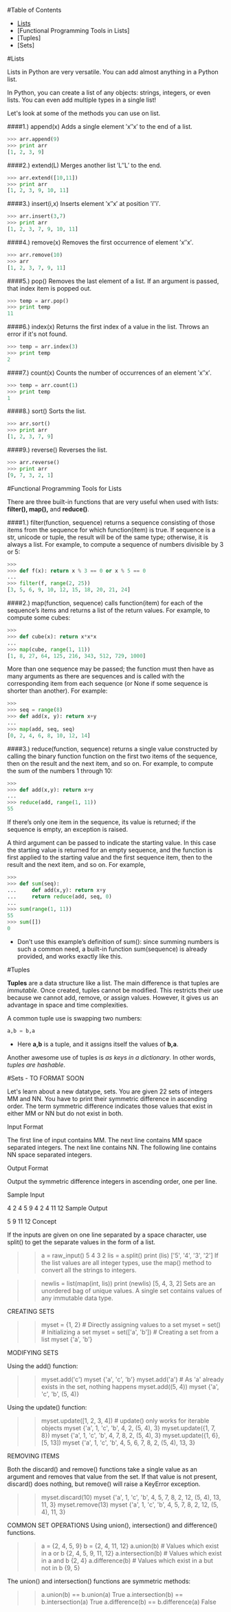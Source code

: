 #Table of Contents

* [Lists](#lists)
* [Functional Programming Tools in Lists]
* [Tuples]
* [Sets]

<div id='lists'/>
#Lists

Lists in Python are very versatile. You can add almost anything in a Python list.

In Python, you can create a list of any objects: strings, integers, or even lists. You can even add multiple types in a single list!

Let's look at some of the methods you can use on list.

####1.) append(x) 
Adds a single element ′x′′x′ to the end of a list.

```python
>>> arr.append(9)   
>>> print arr  
[1, 2, 3, 9]
```

####2.) extend(L) 
Merges another list ′L′′L′ to the end.

```python
>>> arr.extend([10,11])
>>> print arr
[1, 2, 3, 9, 10, 11]
```

####3.) insert(i,x) 
Inserts element ′x′′x′ at position ′i′′i′.

```python
>>> arr.insert(3,7)
>>> print arr
[1, 2, 3, 7, 9, 10, 11]
```

####4.) remove(x) 
Removes the first occurrence of element ′x′′x′.

```python
>>> arr.remove(10)  
>>> arr  
[1, 2, 3, 7, 9, 11]
```

####5.) pop() 
Removes the last element of a list. If an argument is passed, that index item is popped out.

```python
>>> temp = arr.pop()
>>> print temp 
11
```

####6.) index(x) 
Returns the first index of a value in the list. Throws an error if it's not found.

```python
>>> temp = arr.index(3)
>>> print temp
2
```

####7.) count(x) 
Counts the number of occurrences of an element ′x′′x′.

```python
>>> temp = arr.count(1)
>>> print temp
1
```

####8.) sort() 
Sorts the list.

```python
>>> arr.sort()
>>> print arr
[1, 2, 3, 7, 9]
```

####9.) reverse() 
Reverses the list.

```python
>>> arr.reverse()
>>> print arr
[9, 7, 3, 2, 1]
```
#Functional Programming Tools for Lists

There are three built-in functions that are very useful when used with lists: **filter(), map(),** and **reduce()**.

####1.) filter(function, sequence) 
returns a sequence consisting of those items from the sequence for which function(item) is true. If sequence is a str, unicode or tuple, the result will be of the same type; otherwise, it is always a list. For example, to compute a sequence of numbers divisible by 3 or 5:

```python
>>>
>>> def f(x): return x % 3 == 0 or x % 5 == 0
...
>>> filter(f, range(2, 25))
[3, 5, 6, 9, 10, 12, 15, 18, 20, 21, 24]
```


####2.) map(function, sequence) 
calls function(item) for each of the sequence’s items and returns a list of the return values. For example, to compute some cubes:

```python
>>>
>>> def cube(x): return x*x*x
...
>>> map(cube, range(1, 11))
[1, 8, 27, 64, 125, 216, 343, 512, 729, 1000]
```

More than one sequence may be passed; the function must then have as many arguments as there are sequences and is called with the corresponding item from each sequence (or None if some sequence is shorter than another). For example:

```python
>>>
>>> seq = range(8)
>>> def add(x, y): return x+y
...
>>> map(add, seq, seq)
[0, 2, 4, 6, 8, 10, 12, 14]
```


####3.) reduce(function, sequence) 
returns a single value constructed by calling the binary function function on the first two items of the sequence, then on the result and the next item, and so on. For example, to compute the sum of the numbers 1 through 10:

```python
>>>
>>> def add(x,y): return x+y
...
>>> reduce(add, range(1, 11))
55
```

If there’s only one item in the sequence, its value is returned; if the sequence is empty, an exception is raised.

A third argument can be passed to indicate the starting value. In this case the starting value is returned for an empty sequence, and the function is first applied to the starting value and the first sequence item, then to the result and the next item, and so on. For example,

```python
>>>
>>> def sum(seq):
...     def add(x,y): return x+y
...     return reduce(add, seq, 0)
...
>>> sum(range(1, 11))
55
>>> sum([])
0
```
* Don’t use this example’s definition of sum(): since summing numbers is such a common need, a built-in function sum(sequence) is already provided, and works exactly like this.

#Tuples

**Tuples** are a data structure like a list. The main difference is that tuples are *immutable*. Once created, tuples cannot be modified. This restricts their use because we cannot add, remove, or assign values. However, it gives us an advantage in space and time complexities.

A common tuple use is swapping two numbers:

```python
a,b = b,a 
```

* Here **a,b** is a tuple, and it assigns itself the values of **b,a**.

Another awesome use of tuples is *as keys in a dictionary*. In other words, *tuples are _hashable_*.

#Sets - TO FORMAT SOON

Let's learn about a new datatype, sets. You are given 22 sets of integers MM and NN. You have to print their symmetric difference in ascending order. The term symmetric difference indicates those values that exist in either MM or NN but do not exist in both.

Input Format

The first line of input contains MM. The next line contains MM space separated integers. The next line contains NN. The following line contains NN space separated integers.

Output Format

Output the symmetric difference integers in ascending order, one per line.

Sample Input

4
2 4 5 9
4
2 4 11 12
Sample Output

5
9
11
12
Concept

If the inputs are given on one line separated by a space character, use split() to get the separate values in the form of a list.

>> a = raw_input()
5 4 3 2
>> lis = a.split()
>> print (lis)
['5', '4', '3', '2']
If the list values are all integer types, use the map() method to convert all the strings to integers.

>> newlis = list(map(int, lis))
>> print (newlis)
[5, 4, 3, 2]
Sets are an unordered bag of unique values. A single set contains values of any immutable data type. 

CREATING SETS

>> myset = {1, 2} # Directly assigning values to a set
>> myset = set()  # Initializing a set
>> myset = set(['a', 'b']) # Creating a set from a list
>> myset
{'a', 'b'}


MODIFYING SETS

Using the add() function:

>> myset.add('c')
>> myset
{'a', 'c', 'b'}
>> myset.add('a') # As 'a' already exists in the set, nothing happens
>> myset.add((5, 4))
>> myset
{'a', 'c', 'b', (5, 4)}

Using the update() function:

>> myset.update([1, 2, 3, 4]) # update() only works for iterable objects
>> myset
{'a', 1, 'c', 'b', 4, 2, (5, 4), 3}
>> myset.update({1, 7, 8})
>> myset
{'a', 1, 'c', 'b', 4, 7, 8, 2, (5, 4), 3}
>> myset.update({1, 6}, [5, 13])
>> myset
{'a', 1, 'c', 'b', 4, 5, 6, 7, 8, 2, (5, 4), 13, 3}

REMOVING ITEMS 

Both the discard() and remove() functions take a single value as an argument and removes that value from the set. If that value is not present, discard() does nothing, but remove() will raise a KeyError exception.

>> myset.discard(10)
>> myset
{'a', 1, 'c', 'b', 4, 5, 7, 8, 2, 12, (5, 4), 13, 11, 3}
>> myset.remove(13)
>> myset
{'a', 1, 'c', 'b', 4, 5, 7, 8, 2, 12, (5, 4), 11, 3}


COMMON SET OPERATIONS Using union(), intersection() and difference() functions. 

>> a = {2, 4, 5, 9}
>> b = {2, 4, 11, 12}
>> a.union(b) # Values which exist in a or b
{2, 4, 5, 9, 11, 12}
>> a.intersection(b) # Values which exist in a and b
{2, 4}
>> a.difference(b) # Values which exist in a but not in b
{9, 5}

The union() and intersection() functions are symmetric methods: 

>> a.union(b) == b.union(a)
True
>> a.intersection(b) == b.intersection(a)
True
>> a.difference(b) == b.difference(a)
False
